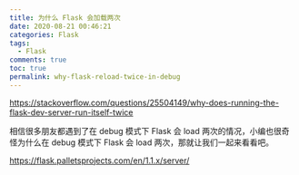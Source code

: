 ```yaml
---
title: 为什么 Flask 会加载两次
date: 2020-08-21 00:46:21
categories: Flask
tags:
  - Flask
comments: true
toc: true
permalink: why-flask-reload-twice-in-debug
---
```

https://stackoverflow.com/questions/25504149/why-does-running-the-flask-dev-server-run-itself-twice

相信很多朋友都遇到了在 debug 模式下 Flask 会 load 两次的情况，小编也很奇怪为什么在 debug 模式下 Flask 会 load 两次，那就让我们一起来看看吧。

<!-- more -->
https://flask.palletsprojects.com/en/1.1.x/server/
